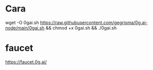 # Cara
wget -O 0gai.sh https://raw.githubusercontent.com/gegrisma/0g.ai-node/main/0gai.sh && chmod +x 0gai.sh && ./0gai.sh

# faucet
https://faucet.0g.ai/
